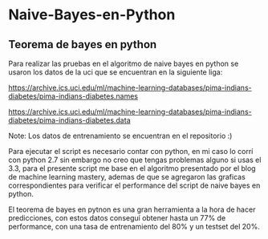 # Naive-Bayes-en-Python
<h2>Teorema de bayes en python</h2>

Para realizar las pruebas en el algoritmo de naive bayes en python se usaron los datos de la uci que se encuentran en la siguiente liga:

https://archive.ics.uci.edu/ml/machine-learning-databases/pima-indians-diabetes/pima-indians-diabetes.names

https://archive.ics.uci.edu/ml/machine-learning-databases/pima-indians-diabetes/pima-indians-diabetes.data

Note: Los datos de entrenamiento se encuentran en el repositorio :)

Para ejecutar el script es necesario contar con python, en mi caso lo corrí con python 2.7 sin embargo no creo que tengas problemas alguno si usas el 3.3, para el presente script me base en el algoritmo presentado por el blog de machine learning mastery, ademas de que se agregaron las graficas correspondientes para verificar el performance del script de naive bayes en python.

El teorema de bayes en pytnon es una gran herramienta a la hora de hacer predicciones, con estos datos conseguí obtener hasta un 77% de performance, con una tasa de entrenamiento del 80% y un testset del 20%.
